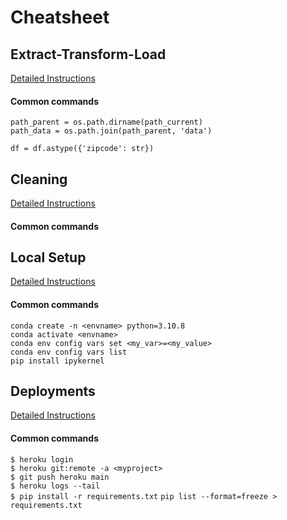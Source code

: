 # Cheatsheet

## Extract-Transform-Load
[Detailed Instructions](https://github.com/travisdharry/Cheatsheet/blob/main/detailed/ETL.ipynb)

#### Common commands  
```path_current = os.getcwd()
path_parent = os.path.dirname(path_current)
path_data = os.path.join(path_parent, 'data')
```
`df = df.astype({'zipcode': str})`

## Cleaning
[Detailed Instructions](https://github.com/travisdharry/Cheatsheet/blob/main/detailed/DataCleaning.ipynb)

#### Common commands  


## Local Setup
[Detailed Instructions](https://github.com/travisdharry/Cheatsheet/blob/main/detailed/LocalSetup.md)

#### Common commands   
`conda create -n <envname> python=3.10.8`  
`conda activate <envname>`  
`conda env config vars set <my_var>=<my_value>`  
`conda env config vars list`  
`pip install ipykernel`   


## Deployments
[Detailed Instructions](https://github.com/travisdharry/Cheatsheet/blob/main/detailed/Deployments.md)

#### Common commands 
`$ heroku login`  
`$ heroku git:remote -a <myproject>`  
`$ git push heroku main`  
`$ heroku logs --tail`  
`$ pip install -r requirements.txt`
`pip list --format=freeze > requirements.txt`  



